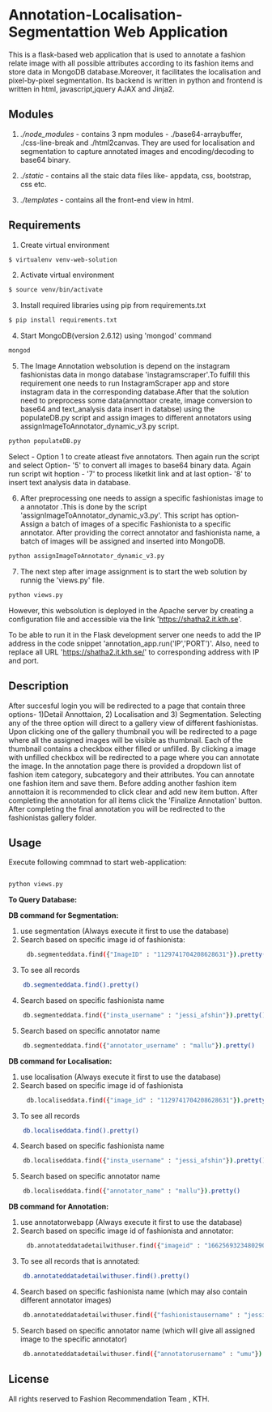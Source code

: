 Annotation-Localisation-Segmentattion Web Application
==========================

This is a flask-based web application that is used to annotate a fashion relate image  with all possible attributes according to its fashion items and store data in MongoDB database.Moreover, it facilitates the localisation and pixel-by-pixel segmentation. Its backend is written in python and frontend is written in html, javascript,jquery AJAX and Jinja2. 

Modules 
-----
1. *./node_modules* - contains 3 npm modules - ./base64-arraybuffer, ./css-line-break and ./html2canvas. They are used for localisation and segmentation to capture annotated images and encoding/decoding to base64 binary. 

2. *./static* - contains all the staic data files like- appdata, css, bootstrap, css etc.
3. *./templates* - contains all the front-end view in html.
 

Requirements 
-----
1. Create virtual environment
```bash
$ virtualenv venv-web-solution
```

2. Activate virtual environment 
```bash
$ source venv/bin/activate
```
3. Install required libraries using pip from requirements.txt

```bash
$ pip install requirements.txt
```
4. Start MongoDB(version 2.6.12) using 'mongod' command
```bash
mongod
```
5. The Image Annotation websolution is depend on the instagram fashionistas data in mongo database 'instagramscraper'.To fulfill this requirement one needs to run InstagramScraper app and store instagram data in the corresponding database.After that the solution need to preprocess some data(annottaor create, image conversion to base64 and text_analysis data insert in databse) using the populateDB.py script and assign images to different annotators using assignImageToAnnotator_dynamic_v3.py script.

```bash
python populateDB.py
```
Select - Option 1 to create atleast five annotators. Then again run the script and select Option- '5' to convert all images to base64 binary data. Again run script wit hoption - '7' to process liketkit link and at last option- '8' to insert text analysis data in database.

6. After preprocessing one needs to assign a specific fashionistas image to a annotator .This is done by the script 'assignImageToAnnotator_dynamic_v3.py'. This script has  option-  Assign a batch of images of a specific Fashionista to a specific annotator. After providing the correct annotator and fashionista name, a batch of images will be assigned and inserted into MongoDB.

```bash
python assignImageToAnnotator_dynamic_v3.py
```
7. The next step after image assignment is to start the web solution by runnig the 'views.py' file.

```bash
python views.py

```
However, this websolution is deployed in the Apache server by creating a configuration file and accessible via the link 'https://shatha2.it.kth.se'.

To be able to run it in the Flask development server one needs to add the IP address in the code snippet 'annotation_app.run('IP','PORT')'. Also, need to replace all URL 'https://shatha2.it.kth.se/' to corresponding address with IP and port.

Description
-----

After succesful login you will be redirected to a page that contain three options- 1)Detail Annottaion, 2) Localisation and 3) Segmentation. Selecting any of the three option will direct to a gallery view of different fashionistas. Upon clicking one of the gallery thumbnail you will be redirected to a page where all the assigned images will be visible as thumbnail. Each of the thumbnail contains a checkbox either filled or unfilled.  By clicking a image with unfilled checkbox will be redirected to a page where you can annotate the image. In the annotation page there is provided a dropdown list of fashion item category, subcategory and their attributes. You can annotate one fashion item  and save them. Before adding another fashion item annottaion it is recommended to click clear and add new item button. After completing the annotation for all items click the 'Finalize Annotation' button. After completing the final annotation you will be redirected to the fashionistas gallery folder. 

Usage
-----
Execute following commnad to start web-application:
```bash

python views.py

```
**To Query Database:**

**DB command for Segmentation:**

1. use segmentation   (Always execute it first to use the database)
2. Search based on specific image id of fashionista:
```bash
     db.segmenteddata.find({"ImageID" : "1129741704208628631"}).pretty()
```
3. To see all records
```bash
    db.segmenteddata.find().pretty()
```
4. Search based on specific fashionista name
```bash
    db.segmenteddata.find({"insta_username" : "jessi_afshin"}).pretty()
```
5. Search based on specific annotator name
```bash
    db.segmenteddata.find({"annotator_username" : "mallu"}).pretty()
```




**DB command for Localisation:**
1. use localisation   (Always execute it first to use the database)
2. Search based on specific image id of fashionista
```bash
     db.localiseddata.find({"image_id" : "1129741704208628631"}).pretty()
```
3. To see all records
```bash
    db.localiseddata.find().pretty()
```
4. Search based on specific fashionista name
```bash
    db.localiseddata.find({"insta_username" : "jessi_afshin"}).pretty()
```
5. Search based on specific annotator name
```bash
    db.localiseddata.find({"annotator_name" : "mallu"}).pretty()
```
**DB command for Annotation:**
1. use annotatorwebapp   (Always execute it first to use the database)
2. Search based on specific image id of fashionista and annotator:
```bash
     db.annotateddatadetailwithuser.find({"imageid" : "1662569323480290687","annotatorusername" : "umu","fashionistausername" : "apincholovely"}).pretty()
```
3. To see all records that is annotated:
```bash
    db.annotateddatadetailwithuser.find().pretty()
```
4. Search based on specific fashionista name (which may also contain different annotator images)
```bash
    db.annotateddatadetailwithuser.find({"fashionistausername" : "jessi_afshin"}).pretty()
```
5. Search based on specific annotator name (which will give all assigned image to the specific annotator)
```bash
    db.annotateddatadetailwithuser.find({"annotatorusername" : "umu"}).pretty()
```

License
-------
All rights reserved to Fashion Recommendation Team , KTH.